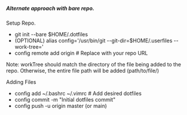 ##### Alternate approach with bare repo.

Setup Repo.
- git init --bare $HOME/.dotfiles
- (OPTIONAL) alias config='/usr/bin/git --git-dir=$HOME/.userfiles --work-tree='
- config remote add origin # Replace with your repo URL

Note: workTree should match the directory of the file being added to the repo. Otherwise, the entire file path will be added (path/to/file/)

Adding Files
- config add ~/.bashrc ~/.vimrc # Add desired dotfiles
- config commit -m "Initial dotfiles commit"
- config push -u origin master (or main)
